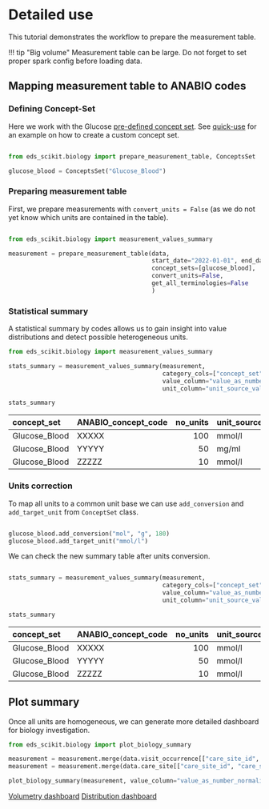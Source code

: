 # Detailed use

This tutorial demonstrates the workflow to prepare the measurement table.

!!! tip "Big volume"
    Measurement table can be large. Do not forget to set proper spark config before loading data.

## Mapping measurement table to ANABIO codes

### Defining Concept-Set

Here we work with the Glucose [pre-defined concept set](concepts_sets.md). See [quick-use](quick_use.md) for an example on how to create a custom concept set.

```python

from eds_scikit.biology import prepare_measurement_table, ConceptsSet

glucose_blood = ConceptsSet("Glucose_Blood")

```

### Preparing measurement table

First, we prepare measurements with ```convert_units = False``` (as we do not yet know which units are contained in the table).

```python

from eds_scikit.biology import measurement_values_summary

measurement = prepare_measurement_table(data,
                                        start_date="2022-01-01", end_date="2022-05-01",
                                        concept_sets=[glucose_blood],
                                        convert_units=False,
                                        get_all_terminologies=False
                                        )
```

### Statistical summary

A statistical summary by codes allows us to gain insight into value distributions and detect possible heterogeneous units.

```python
from eds_scikit.biology import measurement_values_summary

stats_summary = measurement_values_summary(measurement,
                                           category_cols=["concept_set", "GLIMS_ANABIO_concept_code"],
                                           value_column="value_as_number",
                                           unit_column="unit_source_value")

stats_summary

```

| concept_set | ANABIO_concept_code | no_units | unit_source_value |   range_low_anomaly_count |   range_high_anomaly_count |   measurement_count |   value_as_number_count |   value_as_number_mean |   value_as_number_std |   value_as_number_min |   value_as_number_25% |   value_as_number_50% |   value_as_number_75% |   value_as_number_max |
|:------------------|:------|----:|:--------|--------------------------:|---------------------------:|--------------------:|------------------------:|-----------------------:|----------------------:|----------------------:|----------------------:|----------------------:|----------------------:|----------------------:|
| Glucose_Blood | XXXXX | 100 | mmol/l |                       15 |                       5 |               1000 |                   1000 |                     5 |                    2 |                     0 |                    2 |                    5 |                    8 |                   9 |
| Glucose_Blood | YYYYY | 50 | mg/ml |                      20 |                       10 |               5000 |                   5000 |                     25 |                    10 |                     0 |                    20 |                    25 |                    37 |                   45 |
| Glucose_Blood | ZZZZZ |  10 | mmol/l |                       5 |                        18 |               1000 |                   1000 |                     6 |                    1 |                     0 |                    4 |                    6 |                    7 |                   10 |

### Units correction

To map all units to a common unit base we can use ```add_conversion``` and ```add_target_unit``` from ```ConceptSet``` class.

```python

glucose_blood.add_conversion("mol", "g", 180)
glucose_blood.add_target_unit("mmol/l")

```

We can check the new summary table after units conversion.

```python

stats_summary = measurement_values_summary(measurement,
                                           category_cols=["concept_set", "GLIMS_ANABIO_concept_code"],
                                           value_column="value_as_number_normalized",
                                           unit_column="unit_source_value_normalized")

stats_summary

```

| concept_set | ANABIO_concept_code | no_units | unit_source_value |   range_low_anomaly_count |   range_high_anomaly_count |   measurement_count |   value_as_number_count |   value_as_number_mean |   value_as_number_std |   value_as_number_min |   value_as_number_25% |   value_as_number_50% |   value_as_number_75% |   value_as_number_max |
|:------------------|:------|----:|:--------|--------------------------:|---------------------------:|--------------------:|------------------------:|-----------------------:|----------------------:|----------------------:|----------------------:|----------------------:|----------------------:|----------------------:|
| Glucose_Blood | XXXXX | 100 | mmol/l |                       15 |                       5 |               1000 |                   1000 |                     5 |                    2 |                     0 |                    2 |                    5 |                    8 |                   9 |
| Glucose_Blood | YYYYY | 50 | mmol/l |                      20 |                       10 |               5000 |                   5000 |                     5 |                    2 |                     0 |                    4 |                    5 |                    7 |                   9 |
| Glucose_Blood | ZZZZZ |  10 | mmol/l |                       5 |                        18 |               1000 |                   1000 |                     6 |                    1 |                     0 |                    4 |                    6 |                    7 |                   10 |


## Plot summary

Once all units are homogeneous, we can generate more detailed dashboard for biology investigation.

```python
from eds_scikit.biology import plot_biology_summary

measurement = measurement.merge(data.visit_occurrence[["care_site_id", "visit_occurrence_id"]], on="visit_occurrence_id")
measurement = measurement.merge(data.care_site[["care_site_id", "care_site_short_name"]], on="care_site_id")

plot_biology_summary(measurement, value_column="value_as_number_normalized")

```

[Volumetry dashboard](../../_static/biology/viz/interactive_volumetry.html)
[Distribution dashboard](../../_static/biology/viz/interactive_distribution.html)
